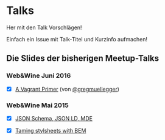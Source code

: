 # Talks
Her mit den Talk Vorschlägen!

Einfach ein Issue mit Talk-Titel und Kurzinfo aufmachen! 

## Die Slides der bisherigen Meetup-Talks

### Web&Wine Juni 2016
- [x] [A Vagrant Primer](http://gremu.net/talks/vagrant-primer/) (von [@gregmuellegger](https://github.com/gregmuellegger))

### Web&Wine Mai 2015
- [x] [JSON Schema, JSON LD, MDE](https://github.com/Fannon/talks/tree/master/JSON%20Schema%2C%20%20JSON%20LD%20und%20MDE)
- [x] [Taming stylsheets with BEM](http://www.makandra.de/talks/bem/#/)

